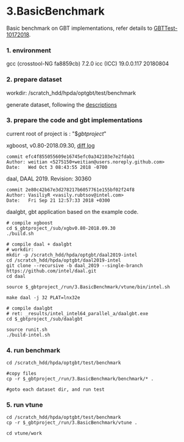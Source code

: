 3.BasicBenchmark
=======================

Basic benchmark on GBT implementations, refer details to [GBTTest-10172018](../../doc/meeting/1017-GBTTest/GBTTest-10172018.pdf).

### 1. environment

gcc (crosstool-NG fa8859cb) 7.2.0
icc (ICC) 19.0.0.117 20180804

### 2. prepare dataset

workdir: /scratch_hdd/hpda/optgbt/test/benchmark

generate dataset, following the [descriptions](../3.BasicBenchmark.md#create-benchmark-dataset)

### 3. prepare the code and gbt implementations

current root of project is : "$_gbtproject_"

xgboost, v0.80-2018.09.30, [diff log](../../sub/xgbv0.80-2018.09.30/diff.log)

    commit efc4f855055609e16745efc0a342103e7e2fdab1
    Author: weitian <5275150+weitian@users.noreply.github.com>
    Date:   Wed Oct 3 08:43:55 2018 -0700

daal, DAAL 2019. Revision: 30360

    commit 2e80c42b67e3d278217b6057761e155bf02f24f8
    Author: VasiliyR <vasily.rubtsov@intel.com>
    Date:   Fri Sep 21 12:57:33 2018 +0300

daalgbt, gbt application based on the example code.

```
# compile xgboost
cd $_gbtproject_/sub/xgbv0.80-2018.09.30
./build.sh

# compile daal + daalgbt
# workdir: 
mkdir -p /scratch_hdd/hpda/optgbt/daal2019-intel
cd /scratch_hdd/hpda/optgbt/daal2019-intel
git clone --recursive -b daal_2019 --single-branch https://github.com/intel/daal.git
cd daal

source $_gbtproject_/run/3.BasicBenchmark/vtune/bin/intel.sh

make daal -j 32 PLAT=lnx32e

# compile daalgbt
# ret: _results/intel_intel64_parallel_a/daalgbt.exe
cd $_gbtproject_/sub/daalgbt

source runit.sh
./build-intel.sh

```

### 4. run benchmark

```
cd /scratch_hdd/hpda/optgbt/test/benchmark

#copy files
cp -r $_gbtproject_/run/3.BasicBenchmark/benchmark/* .

#goto each dataset dir, and run test

```

### 5. run vtune

```
cd /scratch_hdd/hpda/optgbt/test/benchmark
cp -r $_gbtproject_/run/3.BasicBenchmark/vtune .

cd vtune/work

```




